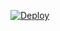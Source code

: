 [![Deploy](https://www.herokucdn.com/deploy/button.svg)](https://dashboard.heroku.com/new?template=https://github.com/TheTeletron/OTPBot)